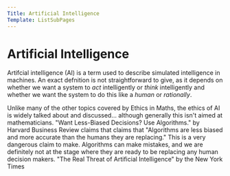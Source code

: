 ```yaml
---
Title: Artificial Intelligence
Template: ListSubPages
---
```


# Artificial Intelligence


Artifcial intelligence (AI) is a term used to describe simulated intelligence in machines. An
exact defnition is not straightforward to give, as it depends on whether we want a system to *act*
intelligently or *think* intelligently and whether we want the system to do this like a *human* or
*rationally*.

Unlike many of the other topics covered by Ethics in Maths, the ethics of AI is widely talked about and discussed... although generally this isn't aimed at mathematicians. "Want Less-Biased Decisions? Use Algorithms." by Harvard Business Review claims that claims that "Algorithms are less biased and more accurate than the humans
they are replacing." This is a very dangerous claim to make. Algorithms can make mistakes, and we are definitely not at the stage where they are ready to be replacing any human decision makers. "The Real Threat of Artificial Intelligence" by the New York Times



